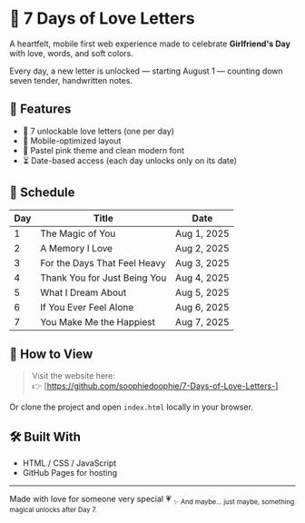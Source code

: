 # 💌 7 Days of Love Letters

A heartfelt, mobile first web experience made to celebrate **Girlfriend's Day** with love, words, and soft colors.

Every day, a new letter is unlocked — starting August 1 — counting down seven tender, handwritten notes.

## 🌸 Features

- 💖 7 unlockable love letters (one per day)
- 📱 Mobile-optimized layout
- 🎨 Pastel pink theme and clean modern font
- ⏳ Date-based access (each day unlocks only on its date)

## 📅 Schedule

| Day | Title                        | Date       |
|-----|------------------------------|------------|
| 1   | The Magic of You             | Aug 1, 2025 |
| 2   | A Memory I Love              | Aug 2, 2025 |
| 3   | For the Days That Feel Heavy| Aug 3, 2025 |
| 4   | Thank You for Just Being You| Aug 4, 2025 |
| 5   | What I Dream About           | Aug 5, 2025 |
| 6   | If You Ever Feel Alone       | Aug 6, 2025 |
| 7   | You Make Me the Happiest     | Aug 7, 2025 |

## 🚀 How to View

> Visit the website here:  
> 👉 [https://github.com/soophiedoophie/7-Days-of-Love-Letters-]

Or clone the project and open `index.html` locally in your browser.

## 🛠️ Built With

- HTML / CSS / JavaScript
- GitHub Pages for hosting

---

Made with love for someone very special 💗 
<sub>✨ And maybe... just maybe, something magical unlocks after Day 7.</sub>
